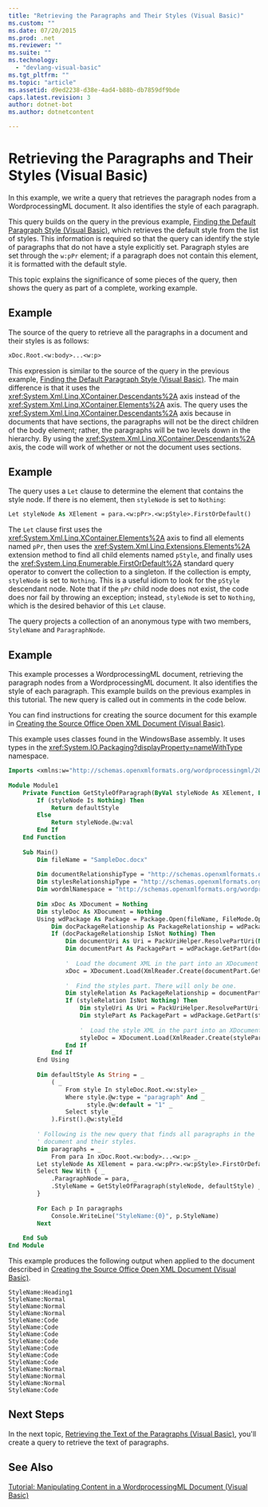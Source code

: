 ```yaml
---
title: "Retrieving the Paragraphs and Their Styles (Visual Basic)"
ms.custom: ""
ms.date: 07/20/2015
ms.prod: .net
ms.reviewer: ""
ms.suite: ""
ms.technology: 
  - "devlang-visual-basic"
ms.tgt_pltfrm: ""
ms.topic: "article"
ms.assetid: d9ed2238-d38e-4ad4-b88b-db7859df9bde
caps.latest.revision: 3
author: dotnet-bot
ms.author: dotnetcontent

---
```

# Retrieving the Paragraphs and Their Styles (Visual Basic)
In this example, we write a query that retrieves the paragraph nodes from a WordprocessingML document. It also identifies the style of each paragraph.  
  
 This query builds on the query in the previous example, [Finding the Default Paragraph Style (Visual Basic)](../../../../visual-basic/programming-guide/concepts/linq/finding-the-default-paragraph-style.md), which retrieves the default style from the list of styles. This information is required so that the query can identify the style of paragraphs that do not have a style explicitly set. Paragraph styles are set through the `w:pPr` element; if a paragraph does not contain this element, it is formatted with the default style.  
  
 This topic explains the significance of some pieces of the query, then shows the query as part of a complete, working example.  
  
## Example  
 The source of the query to retrieve all the paragraphs in a document and their styles is as follows:  
  
```vb  
xDoc.Root.<w:body>...<w:p>  
```  
  
 This expression is similar to the source of the query in the previous example, [Finding the Default Paragraph Style (Visual Basic)](../../../../visual-basic/programming-guide/concepts/linq/finding-the-default-paragraph-style.md). The main difference is that it uses the <xref:System.Xml.Linq.XContainer.Descendants%2A> axis instead of the <xref:System.Xml.Linq.XContainer.Elements%2A> axis. The query uses the <xref:System.Xml.Linq.XContainer.Descendants%2A> axis because in documents that have sections, the paragraphs will not be the direct children of the body element; rather, the paragraphs will be two levels down in the hierarchy. By using the <xref:System.Xml.Linq.XContainer.Descendants%2A> axis, the code will work of whether or not the document uses sections.  
  
## Example  
 The query uses a `Let` clause to determine the element that contains the style node. If there is no element, then `styleNode` is set to `Nothing`:  
  
```vb  
Let styleNode As XElement = para.<w:pPr>.<w:pStyle>.FirstOrDefault()  
```  
  
 The `Let` clause first uses the <xref:System.Xml.Linq.XContainer.Elements%2A> axis to find all elements named `pPr`, then uses the <xref:System.Xml.Linq.Extensions.Elements%2A> extension method to find all child elements named `pStyle`, and finally uses the <xref:System.Linq.Enumerable.FirstOrDefault%2A> standard query operator to convert the collection to a singleton. If the collection is empty, `styleNode` is set to `Nothing`. This is a useful idiom to look for the `pStyle` descendant node. Note that if the `pPr` child node does not exist, the code does nor fail by throwing an exception; instead, `styleNode` is set to `Nothing`, which is the desired behavior of this `Let` clause.  
  
 The query projects a collection of an anonymous type with two members, `StyleName` and `ParagraphNode`.  
  
## Example  
 This example processes a WordprocessingML document, retrieving the paragraph nodes from a WordprocessingML document. It also identifies the style of each paragraph. This example builds on the previous examples in this tutorial. The new query is called out in comments in the code below.  
  
 You can find instructions for creating the source document for this example in [Creating the Source Office Open XML Document (Visual Basic)](../../../../visual-basic/programming-guide/concepts/linq/creating-the-source-office-open-xml-document.md).  
  
 This example uses classes found in the WindowsBase assembly. It uses types in the <xref:System.IO.Packaging?displayProperty=nameWithType> namespace.  
  
```vb  
Imports <xmlns:w="http://schemas.openxmlformats.org/wordprocessingml/2006/main">  
  
Module Module1  
    Private Function GetStyleOfParagraph(ByVal styleNode As XElement, ByVal defaultStyle As String) As String  
        If (styleNode Is Nothing) Then  
            Return defaultStyle  
        Else  
            Return styleNode.@w:val  
        End If  
    End Function  
  
    Sub Main()  
        Dim fileName = "SampleDoc.docx"  
  
        Dim documentRelationshipType = "http://schemas.openxmlformats.org/officeDocument/2006/relationships/officeDocument"  
        Dim stylesRelationshipType = "http://schemas.openxmlformats.org/officeDocument/2006/relationships/styles"  
        Dim wordmlNamespace = "http://schemas.openxmlformats.org/wordprocessingml/2006/main"  
  
        Dim xDoc As XDocument = Nothing  
        Dim styleDoc As XDocument = Nothing  
        Using wdPackage As Package = Package.Open(fileName, FileMode.Open, FileAccess.Read)  
            Dim docPackageRelationship As PackageRelationship = wdPackage.GetRelationshipsByType(documentRelationshipType).FirstOrDefault()  
            If (docPackageRelationship IsNot Nothing) Then  
                Dim documentUri As Uri = PackUriHelper.ResolvePartUri(New Uri("/", UriKind.Relative), docPackageRelationship.TargetUri)  
                Dim documentPart As PackagePart = wdPackage.GetPart(documentUri)  
  
                '  Load the document XML in the part into an XDocument instance.  
                xDoc = XDocument.Load(XmlReader.Create(documentPart.GetStream()))  
  
                '  Find the styles part. There will only be one.  
                Dim styleRelation As PackageRelationship = documentPart.GetRelationshipsByType(stylesRelationshipType).FirstOrDefault()  
                If (styleRelation IsNot Nothing) Then  
                    Dim styleUri As Uri = PackUriHelper.ResolvePartUri(documentUri, styleRelation.TargetUri)  
                    Dim stylePart As PackagePart = wdPackage.GetPart(styleUri)  
  
                    '  Load the style XML in the part into an XDocument instance.  
                    styleDoc = XDocument.Load(XmlReader.Create(stylePart.GetStream()))  
                End If  
            End If  
        End Using  
  
        Dim defaultStyle As String = _  
            ( _  
                From style In styleDoc.Root.<w:style> _  
                Where style.@w:type = "paragraph" And _  
                      style.@w:default = "1" _  
                Select style _  
            ).First().@w:styleId  
  
        ' Following is the new query that finds all paragraphs in the  
        ' document and their styles.  
        Dim paragraphs = _  
            From para In xDoc.Root.<w:body>...<w:p> _  
        Let styleNode As XElement = para.<w:pPr>.<w:pStyle>.FirstOrDefault() _  
        Select New With { _  
            .ParagraphNode = para, _  
            .StyleName = GetStyleOfParagraph(styleNode, defaultStyle) _  
        }  
  
        For Each p In paragraphs  
            Console.WriteLine("StyleName:{0}", p.StyleName)  
        Next  
  
    End Sub  
End Module  
```  
  
 This example produces the following output when applied to the document described in [Creating the Source Office Open XML Document (Visual Basic)](../../../../visual-basic/programming-guide/concepts/linq/creating-the-source-office-open-xml-document.md).  
  
```  
StyleName:Heading1  
StyleName:Normal  
StyleName:Normal  
StyleName:Normal  
StyleName:Code  
StyleName:Code  
StyleName:Code  
StyleName:Code  
StyleName:Code  
StyleName:Code  
StyleName:Code  
StyleName:Normal  
StyleName:Normal  
StyleName:Normal  
StyleName:Code  
```  
  
## Next Steps  
 In the next topic, [Retrieving the Text of the Paragraphs (Visual Basic)](../../../../visual-basic/programming-guide/concepts/linq/retrieving-the-text-of-the-paragraphs.md), you'll create a query to retrieve the text of paragraphs.  
  
## See Also  
 [Tutorial: Manipulating Content in a WordprocessingML Document (Visual Basic)](../../../../visual-basic/programming-guide/concepts/linq/tutorial-manipulating-content-in-a-wordprocessingml-document.md)
